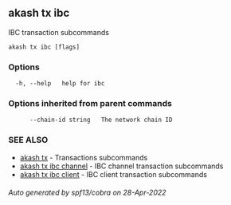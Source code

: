 ## akash tx ibc

IBC transaction subcommands

```
akash tx ibc [flags]
```

### Options

```
  -h, --help   help for ibc
```

### Options inherited from parent commands

```
      --chain-id string   The network chain ID
```

### SEE ALSO

* [akash tx](akash_tx.md)	 - Transactions subcommands
* [akash tx ibc channel](akash_tx_ibc_channel.md)	 - IBC channel transaction subcommands
* [akash tx ibc client](akash_tx_ibc_client.md)	 - IBC client transaction subcommands

###### Auto generated by spf13/cobra on 28-Apr-2022
